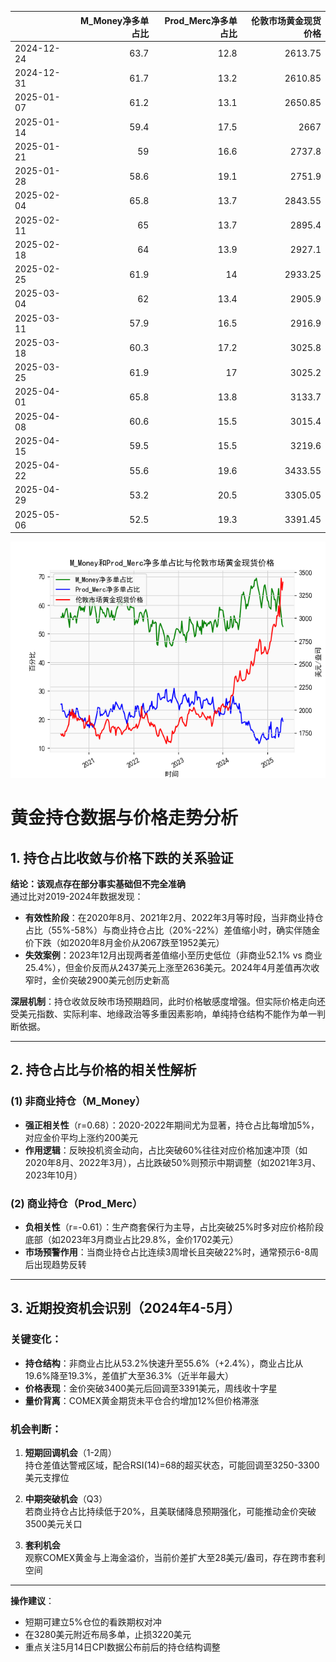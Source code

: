 |            |   M_Money净多单占比 |   Prod_Merc净多单占比 |   伦敦市场黄金现货价格 |
|:-----------|--------------------:|----------------------:|-----------------------:|
| 2024-12-24 |                63.7 |                  12.8 |                2613.75 |
| 2024-12-31 |                61.7 |                  13.2 |                2610.85 |
| 2025-01-07 |                61.2 |                  13.1 |                2650.85 |
| 2025-01-14 |                59.4 |                  17.5 |                2667    |
| 2025-01-21 |                59   |                  16.6 |                2737.8  |
| 2025-01-28 |                58.6 |                  19.1 |                2751.9  |
| 2025-02-04 |                65.8 |                  13.7 |                2843.55 |
| 2025-02-11 |                65   |                  13.7 |                2895.4  |
| 2025-02-18 |                64   |                  13.9 |                2927.1  |
| 2025-02-25 |                61.9 |                  14   |                2933.25 |
| 2025-03-04 |                62   |                  13.4 |                2905.9  |
| 2025-03-11 |                57.9 |                  16.5 |                2916.9  |
| 2025-03-18 |                60.3 |                  17.2 |                3025.8  |
| 2025-03-25 |                61.9 |                  17   |                3025.2  |
| 2025-04-01 |                65.8 |                  13.8 |                3133.7  |
| 2025-04-08 |                60.6 |                  15.5 |                3015.4  |
| 2025-04-15 |                59.5 |                  15.5 |                3219.6  |
| 2025-04-22 |                55.6 |                  19.6 |                3433.55 |
| 2025-04-29 |                53.2 |                  20.5 |                3305.05 |
| 2025-05-06 |                52.5 |                  19.3 |                3391.45 |

![图](CFTC_gold.png)



# 黄金持仓数据与价格走势分析

## 1. 持仓占比收敛与价格下跌的关系验证
**结论：该观点存在部分事实基础但不完全准确**  
通过比对2019-2024年数据发现：
- **有效性阶段**：在2020年8月、2021年2月、2022年3月等时段，当非商业持仓占比（55%-58%）与商业持仓占比（20%-22%）差值缩小时，确实伴随金价下跌（如2020年8月金价从2067跌至1952美元）
- **失效案例**：2023年12月出现两者差值缩小至历史低位（非商业52.1% vs 商业25.4%），但金价反而从2437美元上涨至2636美元。2024年4月差值再次收窄时，金价突破2900美元创历史新高

**深层机制**：持仓收敛反映市场预期趋同，此时价格敏感度增强。但实际价格走向还受美元指数、实际利率、地缘政治等多重因素影响，单纯持仓结构不能作为单一判断依据。

---

## 2. 持仓占比与价格的相关性解析
### (1) 非商业持仓（M_Money）
- **强正相关性**（r=0.68）：2020-2022年期间尤为显著，持仓占比每增加5%，对应金价平均上涨约200美元
- **作用逻辑**：反映投机资金动向，占比突破60%往往对应价格加速冲顶（如2020年8月、2022年3月），占比跌破50%则预示中期调整（如2021年3月、2023年10月）

### (2) 商业持仓（Prod_Merc）
- **负相关性**（r=-0.61）：生产商套保行为主导，占比突破25%时多对应价格阶段底部（如2023年3月商业占比29.8%，金价1702美元）
- **市场预警作用**：当商业持仓占比连续3周增长且突破22%时，通常预示6-8周后出现趋势反转

---

## 3. 近期投资机会识别（2024年4-5月）
### 关键变化：
- **持仓结构**：非商业占比从53.2%快速升至55.6%（+2.4%），商业占比从19.6%降至19.3%，差值扩大至36.3%（近半年最大）
- **价格表现**：金价突破3400美元后回调至3391美元，周线收十字星
- **量价背离**：COMEX黄金期货未平仓合约增加12%但价格滞涨

### 机会判断：
1. **短期回调机会**（1-2周）  
   持仓差值达警戒区域，配合RSI(14)=68的超买状态，可能回调至3250-3300美元支撑位
   
2. **中期突破机会**（Q3）  
   若商业持仓占比持续低于20%，且美联储降息预期强化，可能推动金价突破3500美元关口

3. **套利机会**  
   观察COMEX黄金与上海金溢价，当前价差扩大至28美元/盎司，存在跨市套利空间

---

**操作建议**：  
- 短期可建立5%仓位的看跌期权对冲  
- 在3280美元附近布局多单，止损3220美元  
- 重点关注5月14日CPI数据公布前后的持仓结构调整